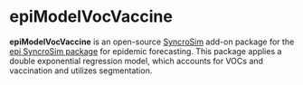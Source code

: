 # **epiModelVocVaccine**

**epiModelVocVaccine** is an open-source [SyncroSim](http://www.syncrosim.com) add-on package for the [epi SyncroSim package](https://github.com/ApexRMS/epi) for epidemic forecasting. This package applies a double exponential regression model, which accounts for VOCs and vaccination and utilizes segmentation.